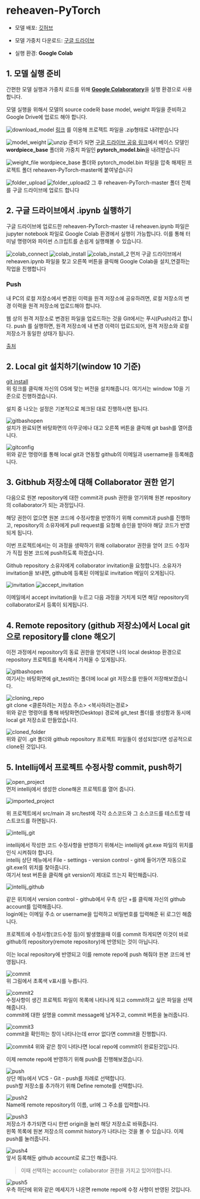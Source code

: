 # reheaven-PyTorch

- 모델 배포: [깃허브](https://github.com/mario3316/reheaven-PyTorch)

- 모델 가중치 다운로드: [구글 드라이브](https://drive.google.com/drive/folders/13DEquqxwQxWa_zEe78mmpCO9TK2JfYCP)

- 실행 환경: **Google Colab**




## 1. 모델 실행 준비  

간편한 모델 실행과 가중치 로드를 위해 [**Google Colaboratory**](https://colab.research.google.com/notebooks/intro.ipynb)을 실행 환경으로 사용합니다.

모델 실행을 위해서 모델의 source code와 base model, weight 파일을 준비하고 Google Drive에 업로드 해야 합니다.

![download_model](https://user-images.githubusercontent.com/40377057/93164392-54c91800-f754-11ea-8b80-81b6d377d2d9.png)
[링크](https://github.com/mario3316/reheaven-PyTorch) 를 이용해 프로젝트 파일을 .zip형태로 내려받습니다

![model_weight](https://user-images.githubusercontent.com/40377057/93164367-4ed33700-f754-11ea-98dc-39fdb4b32904.png)
![unzip](https://user-images.githubusercontent.com/40377057/93164372-509cfa80-f754-11ea-8657-2544496dea09.png)
준비가 되면 [구글 드라이브 공유 링크](https://drive.google.com/drive/folders/13DEquqxwQxWa_zEe78mmpCO9TK2JfYCP)에서 베이스 모델인 **wordpiece_base** 폴더와 가중치 파일인 **pytorch_model.bin**을 내려받습니다


![weight_file](https://user-images.githubusercontent.com/40377057/93164373-509cfa80-f754-11ea-9b46-8f94c146d93b.png)
wordpiece_base 폴더와 pytorch_model.bin 파일을 압축 해제된 프로젝트 폴더 reheaven-PyTorch-master에 붙여넣습니다


![folder_upload](https://user-images.githubusercontent.com/40377057/93164401-5692db80-f754-11ea-99c2-3453150f6103.png)
![folder_upload2](https://user-images.githubusercontent.com/40377057/93164402-5692db80-f754-11ea-9980-19cd4d73ff09.png)
그 후 reheaven-PyTorch-master 폴더 전체를 구글 드라이브에 업로드 합니다


## 2. 구글 드라이브에서 .ipynb 실행하기
구글 드라이브에 업로드한 reheaven-PyTorch-master 내 reheaven.ipynb 파일은 jupyter notebook 파일로 Google Colab 환경에서 실행이 가능합니다. 이를 통해 터미널 명령어와 파이썬 스크립트를 손쉽게 실행해볼 수 있습니다.

![colab_connect](https://user-images.githubusercontent.com/40377057/93164374-51359100-f754-11ea-91ec-4ab223e33fa2.png)
![colab_install](https://user-images.githubusercontent.com/40377057/93164387-5397eb00-f754-11ea-9959-daee6d0d8191.png)
![colab_install_2](https://user-images.githubusercontent.com/40377057/93164389-54308180-f754-11ea-9f7c-69152d638284.png)
먼저 구글 드라이브에서 reheaven.ipynb 파일을 찾고 오른쪽 버튼을 클릭해 Google Colab을 설치,연결하는 작업을 진행합니다





### **Push**
내 PC의 로컬 저장소에서 변경된 이력을 원격 저장소에 공유하려면, 로컬 저장소의 변경 이력을 원격 저장소에 업로드해야 합니다.

웹 상의 원격 저장소로 변경된 파일을 업로드하는 것을 Git에서는 푸시(Push)라고 합니다.
 push 를 실행하면, 원격 저장소에 내 변경 이력이 업로드되어, 원격 저장소와 로컬 저장소가 동일한 상태가 됩니다.

[출처](https://backlog.com/git-tutorial/kr/intro/intro1_1.html)  


##  2. **Local** git 설치하기(window 10 기준)  

[git install](https://git-scm.com/downloads)  
위 링크를 클릭해 자신의 OS에 맞는 버전을 설치해줍니다. 여기서는 window 10을 기준으로 진행하겠습니다.

설치 중 나오는 설정은 기본적으로 체크된 대로 진행하시면 됩니다.

![gitbashopen](./readme_image/gitbashopen.png)  
설치가 완료되면 바탕화면의 아무곳에나 대고 오른쪽 버튼을 클릭해 git bash를 열어줍니다.

![gitconfig](./readme_image/gitconfig.JPG)  
위와 같은 명령어를 통해 local git과 연동할 github의 이메일과 username을 등록해줍니다.  



##  3. **Gitbhub** 저장소에 대해 **Collaborator** 권한 얻기  

다음으로 원본 repository에 대한 commit과 push 권한을 얻기위해 원본 repository의 collaborator가 되는 과정입니다.

해당 권한이 없으면 원본 코드에 수정사항을 반영하기 위해 commit과 push를 진행하고, repository의 소유자에게 pull request를 요청해 승인을 받아야 해당 코드가 반영되게 됩니다.

이번 프로젝트에서는 이 과정을 생략하기 위해 collaborator 권한을 얻어 코드 수정자가 직접 원본 코드에 push하도록 하겠습니다.

Github repository 소유자에게 collaborator invitation을 요청합니다. 소유자가 invitation을 보내면, github에 등록된 이메일로 invitation 메일이 오게됩니다.

![invitation](./readme_image/invitation.JPG)
![accept_invitation](./readme_image/accept_invitation.JPG)  

이메일에서 accept invitation을 누르고 다음 과정을 거치게 되면 해당 repository의 collaborator로서 등록이 되게됩니다.  

##  4. **Remote repository** (github 저장소)에서 **Local git**으로 **repository**를 clone 해오기  

이전 과정에서 repository의 동료 권한을 얻게되면 나의 local desktop 환경으로 repository 프로젝트를 복사해서 가져올 수 있게됩니다. 

![gitbashopen](./readme_image/gitbashopen.png)  
여기서는 바탕화면에 git_test라는 폴더에 local git 저장소를 만들어 저장해보겠습니다.  

![cloning_repo](./readme_image/cloning_repo.JPG)  
git clone <클론하려는 저장소 주소> <복사하려는경로>  
위와 같은 명령어를 통해 바탕화면(Desktop) 경로에 git_test 폴더를 생성함과 동시에 local git 저장소로 만들었습니다.

![cloned_folder](./readme_image/cloned_folder.JPG)  
위와 같이 .git 폴더와 github repository 프로젝트 파일들이 생성되었다면 성공적으로 clone된 것입니다.  

##  5. **Intellij**에서 프로젝트 수정사항 **commit**, **push**하기  

![open_project](./readme_image/open_project.JPG)  
먼저 intellij에서 생성한 clone해온 프로젝트를 열어 줍니다.

![imported_project](./readme_image/imported_project.JPG)  

위 프로젝트에서 src/main 과 src/test에 각각 소스코드와 그 소스코드를 테스트할 테스트코드를 하면됩니다.

![intellij_git](./readme_image/intellij_git.JPG)  

intellij에서 작성한 코드 수정사항을 반영하기 위해서는 intellij에 git.exe 파일의 위치를 인식 시켜줘야 합니다.  
intellij 상단 메뉴에서 File - settings - version control - git에 들어가면 자동으로 git.exe의 위치를 찾아줍니다.  
여기서 test 버튼을 클릭해 git version이 제대로 뜨는지 확인해줍니다.

![intellij_github](./readme_image/intellij_github.JPG)  

같은 위치에서 version control - github에서 우측 상단 +를 클릭해 자신의 github account를 입력해줍니다.  
login에는 이메일 주소 or username을 입력하고 비밀번호를 입력해준 뒤 로그인 해줍니다.

프로젝트에 수정사항(코드수정 등)이 발생했을때 이를 commit 하게되면 이것이 바로 github의 repository(remote repository)에 반영되는 것이 아닙니다.

이는 local repository에 반영되고 이를 remote repo에 push 해줘야 원본 코드에 반영됩니다.

![commit](./readme_image/commit.JPG)  
위 그림에서 초록색 v표시를 누릅니다.

![commit2](./readme_image/commit2.JPG)  
수정사항이 생긴 프로젝트 파일이 목록에 나타나게 되고 commit하고 싶은 파일을 선택해줍니다.  
commit에 대한 설명을 commit message에 남겨주고, commit 버튼을 눌러줍니다.

![commit3](./readme_image/commit3.JPG)  
commit을 확인하는 창이 나타나는데 error 없다면 commit을 진행합니다.

![commit4](./readme_image/commit4.JPG) 
위와 같은 창이 나타나면 local repo에 commit이 완료된것입니다.

이제 remote repo에 반영하기 위해 push를 진행해보겠습니다.

![push](./readme_image/push.png)  
상단 메뉴에서 VCS - Git - push를 차례로 선택합니다.  
push할 저장소를 추가하기 위해 Define remote를 선택합니다.

![push2](./readme_image/push2.JPG)  
Name에 remote repository의 이름, url에 그 주소를 입력합니다.

![push3](./readme_image/push3.JPG)  
저장소가 추가되면 다시 한번 origin을 눌러 해당 저장소로 바꿔줍니다.  
왼쪽 목록에 원본 저장소의 commit history가 나타나는 것을 볼 수 있습니다. 이제 push를 눌러줍니다.

![push4](./readme_image/push4.JPG)  
앞서 등록해둔 github account로 로그인 해줍니다.  
>이때 선택하는 account는 collaborator 권한을 가지고 있어야합니다.

![push5](./readme_image/push5.JPG)  
우측 하단에 위와 같은 메세지가 나온면 remote repo에 수정 사항이 반영된 것입니다.  

